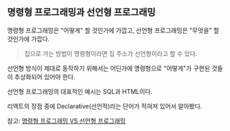 ## 명령형 프로그래밍과 선언형 프로그래밍

명령형 프로그래밍은 "어떻게" 할 것인가에 가깝고, 선언형 프로그래밍은 "무엇을" 할 것인가에 가깝다.

> 집으로 가는 방법이 명령형이라면 집 주소가 선언형이라고 할 수 있다.

선언형 방식이 제대로 동작하기 위해서는 어딘가에 명령형으로 "어떻게"가 구현된 것들이 추상화되어 있어야 한다.

선언형 프로그래밍의 대표적인 예시는 SQL과 HTML이다.

리액트의 장점 중에 Declarative(선언적)라는 단어가 적혀져 있어서 알아봤다.

참고: [명령형 프로그래밍 VS 선언형 프로그래밍](https://boxfoxs.tistory.com/430)

